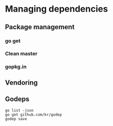 # Managing dependencies

## Package management

### go get

### Clean master

### gopkg.in

## Vendoring

## Godeps

```
go list -json
go get github.com/kr/godep
godep save
```
